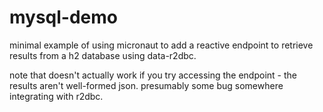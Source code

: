 # mysql-demo

minimal example of using micronaut to add a reactive endpoint to retrieve results from a h2 database using  data-r2dbc.

note that doesn't actually work if you try accessing the endpoint - the results aren't well-formed json. presumably
some bug somewhere integrating with r2dbc.


